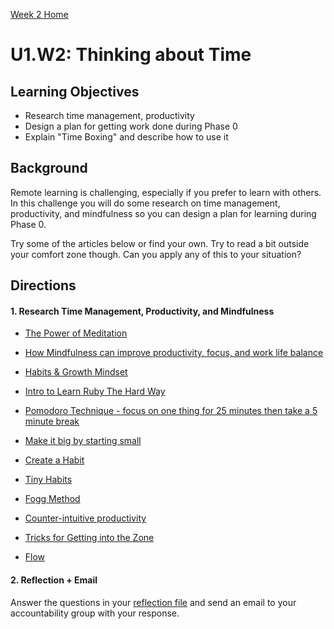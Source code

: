 [Week 2 Home](../)

# U1.W2: Thinking about Time


## Learning Objectives
- Research time management, productivity
- Design a plan for getting work done during Phase 0
- Explain "Time Boxing" and describe how to use it

## Background
Remote learning is challenging, especially if you prefer to learn with others. In this challenge you will do some research on time management, productivity, and mindfulness so you can design a plan for learning during Phase 0. 

Try some of the articles below or find your own.  Try to read a bit outside your comfort zone though. Can you apply any of this to your situation?

## Directions

#### 1. Research Time Management, Productivity, and Mindfulness

* [The Power of Meditation](http://blog.bufferapp.com/how-meditation-affects-your-brain)
* [How Mindfulness can improve productivity, focus, and work life balance](http://www.productivityninja.co.uk/getting-things-done-and-the-mindful-productivity-ninja/)
* [Habits & Growth Mindset](http://blog.bufferapp.com/the-habits-of-successful-people-they-have-a-growth-mindset)

* [Intro to Learn Ruby The Hard Way](http://ruby.learncodethehardway.org/book/intro.html)
* [Pomodoro Technique - focus on one thing for 25 minutes then take a 5 minute break](http://pomodorotechnique.com/)

* [Make it big by starting small](http://blog.bufferapp.com/make-it-big-by-starting-small)
* [Create a Habit](http://www.youtube.com/watch?v=C8XG02das-A)
* [Tiny Habits](http://www.youtube.com/watch?v=AdKUJxjn-R8)
* [Fogg Method](http://www.foggmethod.com/)

* [Counter-intuitive productivity](http://paidtoexist.com/counterintuitive-productivity/)
* [Tricks for Getting into the Zone](http://www.themuse.com/advice/the-best-tricks-for-getting-in-the-zone-at-work)
* [Flow](http://en.wikipedia.org/wiki/Flow_(psychology))


#### 2. Reflection + Email

Answer the questions in your [reflection file](my_reflection.md) and send an email to your accountability group with your response.

